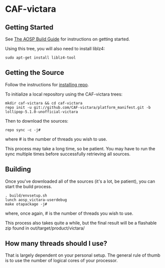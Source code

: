 CAF-victara
===========

Getting Started
---------------

See [The AOSP Build Guide](https://source.android.com/source/building.html) for instructions on getting started.

Using this tree, you will also need to install liblz4:

    sudo apt-get install liblz4-tool

Getting the Source
------------------

Follow the instructions for [installing repo](https://source.android.com/source/downloading.html#installing-repo).

To initialize a local repository using the CAF-victara trees:

    mkdir caf-victara && cd caf-victara
    repo init -u git://github.com/CAF-victara/platform_manifest.git -b lollipop-5.1.0-unofficial-victara

Then to download the sources:

    repo sync -c -j#

where # is the number of threads you wish to use.

This process may take a long time, so be patient. You may have to run the sync multiple times before successfully retrieving all sources.

Building
--------

Once you've downloaded all of the sources (it's a lot, be patient), you can start the build process.

    . build/envsetup.sh
    lunch aosp_victara-userdebug
    make otapackage -j#

where, once again, # is the number of threads you wish to use.

This process also takes quite a while, but the final result will be a flashable zip found in out/target/product/victara/

How many threads should I use?
------------------------------

That is largely dependent on your personal setup. The general rule of thumb is to use the number of logical cores of your processor.
